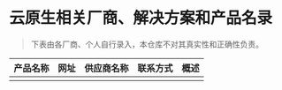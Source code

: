 # 云原生相关厂商、解决方案和产品名录

> 下表由各厂商、个人自行录入，本仓库不对其真实性和正确性负责。

|产品名称|网址|供应商名称|联系方式|概述|
|---|---|---|---|---|
||||||
